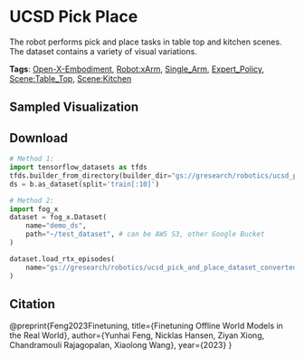 # UCSD Pick Place

The robot performs pick and place tasks in table top and kitchen scenes. The dataset contains a variety of visual variations.

**Tags**: [Open-X-Embodiment](https://github.com/KeplerC/oed-playground/tree/main/pages/tags/Open-X-Embodiment.md), [Robot:xArm](https://github.com/KeplerC/oed-playground/tree/main/pages/tags/Robot:xArm.md), [Single_Arm](https://github.com/KeplerC/oed-playground/tree/main/pages/tags/Single_Arm.md), [Expert_Policy](https://github.com/KeplerC/oed-playground/tree/main/pages/tags/Expert_Policy.md), [Scene:Table_Top](https://github.com/KeplerC/oed-playground/tree/main/pages/tags/Scene:Table_Top.md), [Scene:Kitchen](https://github.com/KeplerC/oed-playground/tree/main/pages/tags/Scene:Kitchen.md)

## Sampled Visualization



## Download


```python
# Method 1: 
import tensorflow_datasets as tfds
tfds.builder_from_directory(builder_dir="gs://gresearch/robotics/ucsd_pick_and_place_dataset_converted_externally_to_rlds/0.1.0")
ds = b.as_dataset(split='train[:10]')

# Method 2:
import fog_x
dataset = fog_x.Dataset(
    name="demo_ds",
    path="~/test_dataset", # can be AWS S3, other Google Bucket
)  

dataset.load_rtx_episodes(
    name="gs://gresearch/robotics/ucsd_pick_and_place_dataset_converted_externally_to_rlds/0.1.0",
)
```


## Citation

@preprint{Feng2023Finetuning,
	title={Finetuning Offline World Models in the Real World},
	author={Yunhai Feng, Nicklas Hansen, Ziyan Xiong, Chandramouli Rajagopalan, Xiaolong Wang},
	year={2023}
}